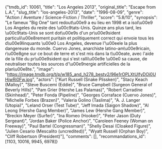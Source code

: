 {"tmdb_id": 10061, "title": "Los Angeles 2013", "original_title": "Escape from L.A.", "slug_title": "los-angeles-2013", "date": "1996-08-09", "genre": "Action / Aventure / Science-Fiction / Thriller", "score": "5.8/10", "synopsis": "Le fameux \"Big One\" tant redout\u00e9 a eu lieu en 1998 et a isol\u00e9 Los Angeles du reste des \u00c9tats-Unis. Quinze ans plus tard, les \u00c9tats-Unis se sont dot\u00e9s d'un pr\u00e9sident particuli\u00e8rement puritain et politiquement correct qui envoie tous les d\u00e9linquants \u00e0 Los Angeles, devenue l'\u00eele la plus dangereuse du monde. Cuervo Jones, anarchiste latino-am\u00e9ricain, r\u00e8gne sur ce bout de terre et s'est mis dans la t\u00eate, avec l'aide de la fille du pr\u00e9sident qui s'est ralli\u00e9e \u00e0 sa cause, de neutraliser toutes les sources d'\u00e9nergie artificielles de la plan\u00e8te.", "image": "https://image.tmdb.org/t/p/w185_and_h278_bestv2/96e1rOPLXtUlfyDOi0UHjwRi0Fw.jpg", "actors": ["Kurt Russell (Snake Plissken)", "Stacy Keach (Malloy)", "Steve Buscemi (Eddie)", "Bruce Campbell (Surgeon General of Beverly Hills)", "Pam Grier (Hershe Las Palamas)", "Robert Carradine (Skinhead)", "Peter Fonda (Pipeline)", "Georges Corraface (Cuervo Jones)", "Michelle Forbes (Brazen)", "Valeria Golino (Taslima)", "A. J. Langer (Utopia)", "Leland Orser (Test Tube)", "Jeff Imada (Saigon Shadow)", "Al Leong (Hershe Gang Member)", "James Lew (Hershe Gang Member)", "Breckin Meyer (Surfer)", "Ina Romeo (Hooker)", "Peter Jason (Duty Sergeant)", "Jordan Baker (Police Anchor)", "Caroleen Feeney (Woman on Freeway)", "Paul Bartel (Congressman)", "Shelly Desai (Cloaked Figure)", "Julien Cesario (Mescalito (uncredited))", "Wyatt Russell (Orphan Boy)", "Cliff Robertson (President)"], "comments": [], "recommandations_id": [1103, 10016, 9945, 6978]}